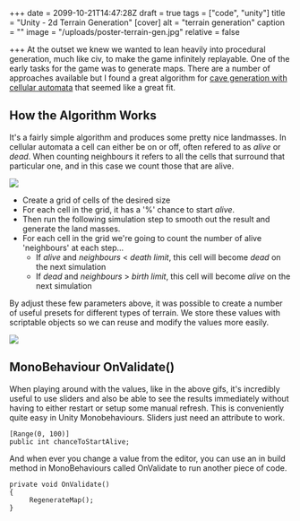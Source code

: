 +++
date = 2099-10-21T14:47:28Z
draft = true
tags = ["code", "unity"]
title = "Unity - 2d Terrain Generation"
[cover]
alt = "terrain generation"
caption = ""
image = "/uploads/poster-terrain-gen.jpg"
relative = false

+++
At the outset we knew we wanted to lean heavily into procedural generation, much like civ, to make the game infinitely replayable.  One of the early tasks for the game was to generate maps.  There are a number of approaches available but I found a great algorithm for [cave generation with cellular automata](https://gamedevelopment.tutsplus.com/tutorials/generate-random-cave-levels-using-cellular-automata--gamedev-9664) that seemed like a great fit.

## How the Algorithm Works

It's a fairly simple algorithm and produces some pretty nice landmasses.  In cellular automata a cell can either be on or off, often refered to as _alive_ or _dead_.  When counting neighbours it refers to all the cells that surround that particular one, and in this case we count those that are alive.

![](/uploads/cellular-chance-to-start-alive.gif#center)

* Create a grid of cells of the desired size
* For each cell in the grid, it has a '%' chance to start _alive_.
* Then run the following simulation step to smooth out the result and generate the land masses.
* For each cell in the grid we're going to count the number of alive 'neighbours' at each step...
  * If _alive_ and _neighbours_ < _death limit_, this cell will become _dead_ on the next simulation
  * If _dead_ and _neighbours_ > _birth limit_, this cell will become _alive_ on the next simulation

By adjust these few parameters above, it was possible to create a number of useful presets for different types of terrain.  We store these values with scriptable objects so we can reuse and modify the values more easily.

![](/uploads/cellular-tweaking-values.gif#center)

## MonoBehaviour OnValidate()

When playing around with the values, like in the above gifs,  it's incredibly useful to use sliders and also be able to see the results immediately without having to either restart or setup some manual refresh.  This is conveniently quite easy in Unity Monobehaviours.  Sliders just need an attribute to work.

    [Range(0, 100)]
    public int chanceToStartAlive;

And when ever you change a value from the editor, you can use an in build method in MonoBehaviours called OnValidate to run another piece of code.

    private void OnValidate()
    {
         RegenerateMap();   
    }